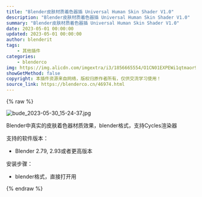 ```yaml
---
title: "Blender皮肤材质着色器插 Universal Human Skin Shader V1.0"
description: "Blender皮肤材质着色器插 Universal Human Skin Shader V1.0"
summary: "Blender皮肤材质着色器插 Universal Human Skin Shader V1.0"
date: 2023-05-01 00:00:00
updated: 2023-05-01 00:00:00
author: blenderit
tags: 
    - 其他插件
categories:
    - blenderco
img: https://img.alicdn.com/imgextra/i3/1856665554/O1CN01EXPEWi1qtmaor97fv_!!1856665554.jpg
showGetMethod: false
copyright: 本插件资源来自网络，版权归原作者所有，仅供交流学习使用！
source_link: https://blenderco.cn/46974.html
---
```


{% raw %}
<p><img class="aligncenter" src="https://img.alicdn.com/imgextra/i3/1856665554/O1CN01EXPEWi1qtmaor97fv_!!1856665554.jpg" alt="bude_2023-05-30_15-24-37.jpg"></p><p>Blender中真实的皮肤着色器材质效果，blender格式，支持Cycles渲染器</p><p>支持的软件版本：</p><ul>
<li>Blender 2.79, 2.93或者更高版本</li>
</ul><p>安装步骤：</p><ul>
<li>blender格式，直接打开用</li>
</ul>
<div style="display: none">blenderco</div>
{% endraw %}